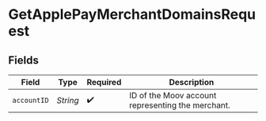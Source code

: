 # GetApplePayMerchantDomainsRequest


## Fields

| Field                                             | Type                                              | Required                                          | Description                                       |
| ------------------------------------------------- | ------------------------------------------------- | ------------------------------------------------- | ------------------------------------------------- |
| `accountID`                                       | *String*                                          | :heavy_check_mark:                                | ID of the Moov account representing the merchant. |